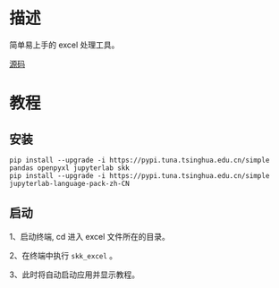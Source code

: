# 描述

简单易上手的 excel 处理工具。

[源码](https://github.com/lcctoor/skk/tree/main/skk/excel)

# 教程

## 安装

```
pip install --upgrade -i https://pypi.tuna.tsinghua.edu.cn/simple pandas openpyxl jupyterlab skk
pip install --upgrade -i https://pypi.tuna.tsinghua.edu.cn/simple jupyterlab-language-pack-zh-CN
```

## 启动

1、启动终端, cd 进入 excel 文件所在的目录。

2、在终端中执行 `skk_excel` 。

3、此时将自动启动应用并显示教程。
